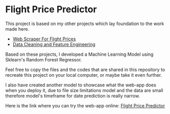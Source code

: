 # Flight Price Predictor
This project is based on my other projects which lay foundation to the work made here.
- [Web Scraper For Flight Prices](https://github.com/frkncbngl/Flight_data_scraper)
- [Data Cleaning and Feature Engineering](https://github.com/frkncbngl/pandas-data-cleaning)

Based on these projects, I developed a Machine Learning Model using Sklearn's Random Forest Regressor.

Feel free to copy the files and the codes that are shared in this repository to recreate this project on your local computer, or maybe take it even further.

I also have created another model to showcase what the web-app does when you deploy it, due to file size limitations model and the data are small therefore model's timeframe for date prediction is really narrow.

Here is the link where you can try the web-app online: [Flight Price Predictor](https://flightprice-predictor.streamlit.app)

